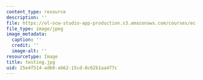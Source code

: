 ```yaml
---
content_type: resource
description: ''
file: https://ol-ocw-studio-app-production.s3.amazonaws.com/courses/ec-710-d-lab-medical-technologies-for-the-developing-world-spring-2010/25e4f514ad60ab6215cd8c62b1aa477c_testing.jpg
file_type: image/jpeg
image_metadata:
  caption: ''
  credit: ''
  image-alt: ''
resourcetype: Image
title: testing.jpg
uid: 25e4f514-ad60-ab62-15cd-8c62b1aa477c
---
```

